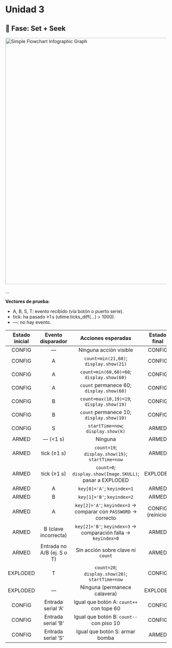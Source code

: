 # Unidad 3

## 🔎 Fase: Set + Seek


<img width="1024" height="768" alt="Simple Flowchart Infographic Graph" src="https://github.com/user-attachments/assets/53c4845f-6876-4813-88c5-32bb1040a894" />

...

**Vectores de prueba:**

- A, B, S, T: evento recibido (vía botón o puerto serie).
- tick: ha pasado ≥1 s (utime.ticks_diff(...) > 1000).
- —: no hay evento.

| Estado inicial | Evento disparador | Acciones esperadas | Estado final |
|:--------------:|:-----------------:|:------------------:|:------------:|
| CONFIG  | — | Ninguna acción visible | CONFIG |
| CONFIG  | A | `count=min(21,60)`; `display.show(21)` | CONFIG |
| CONFIG  | A | `count=min(60,60)=60`; `display.show(60)` | CONFIG |
| CONFIG  | A | `count` permanece 60; `display.show(60)` | CONFIG |
| CONFIG  | B | `count=max(10,19)=19`; `display.show(19)` | CONFIG |
| CONFIG  | B | `count` permanece 10; `display.show(10)` | CONFIG |
| CONFIG  | S | `startTime=now`; `display.show(k)` | ARMED |
| ARMED  | — (<1 s) | Ninguna | ARMED |
| ARMED | tick (≥1 s) | `count=19`; `display.show(19)`; `startTime=now` | ARMED |
| ARMED  | tick (≥1 s) | `count=0`; `display.show(Image.SKULL)`; pasar a EXPLODED | EXPLODED |
| ARMED  | A | `key[0]='A'`; `keyindex=1` | ARMED |
| ARMED  | B | `key[1]='B'`; `keyindex=2` | ARMED |
| ARMED  | A | `key[2]='A'`; `keyindex=3` → comparar con `PASSWORD` → correcto | CONFIG (reinicio) |
| ARMED  | B (clave incorrecta) | `key[2]='B'`; `keyindex=3` → comparación falla → `keyindex=0` | ARMED |
| ARMED  | Entrada no A/B (ej. S o T) | Sin acción sobre clave ni `count` | ARMED |
| EXPLODED | T | `count=20`; `display.show(20)`; `startTime=now` | CONFIG |
| EXPLODED | — | Ninguna (permanece calavera) | EXPLODED |
| CONFIG | Entrada serial ‘A’ | Igual que botón A: `count++` con tope 60 | CONFIG |
| CONFIG | Entrada serial ‘B’ | Igual que botón B: `count--` con piso 10 | CONFIG |
| CONFIG | Entrada serial ‘S’ | Igual que botón S: armar bomba | ARMED |



